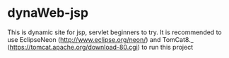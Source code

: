 # dynaWeb-jsp
This is dynamic site for jsp, servlet beginners to try.
It is recommended to use EclipseNeon (http://www.eclipse.org/neon/)  and TomCat8._ (https://tomcat.apache.org/download-80.cgi) to run this project
